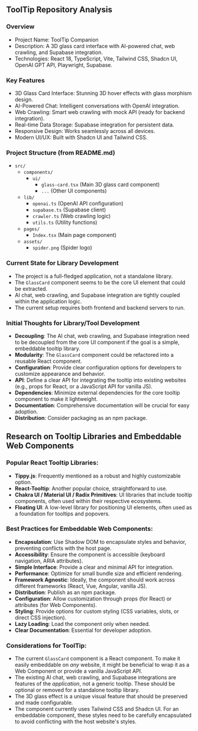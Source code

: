 
## ToolTip Repository Analysis

### Overview
- Project Name: ToolTip Companion
- Description: A 3D glass card interface with AI-powered chat, web crawling, and Supabase integration.
- Technologies: React 18, TypeScript, Vite, Tailwind CSS, Shadcn UI, OpenAI GPT API, Playwright, Supabase.

### Key Features
- 3D Glass Card Interface: Stunning 3D hover effects with glass morphism design.
- AI-Powered Chat: Intelligent conversations with OpenAI integration.
- Web Crawling: Smart web crawling with mock API (ready for backend integration).
- Real-time Data Storage: Supabase integration for persistent data.
- Responsive Design: Works seamlessly across all devices.
- Modern UI/UX: Built with Shadcn UI and Tailwind CSS.

### Project Structure (from README.md)
- `src/`
  - `components/`
    - `ui/`
      - `glass-card.tsx` (Main 3D glass card component)
      - `...` (Other UI components)
  - `lib/`
    - `openai.ts` (OpenAI API configuration)
    - `supabase.ts` (Supabase client)
    - `crawler.ts` (Web crawling logic)
    - `utils.ts` (Utility functions)
  - `pages/`
    - `Index.tsx` (Main page component)
  - `assets/`
    - `spider.png` (Spider logo)

### Current State for Library Development
- The project is a full-fledged application, not a standalone library.
- The `GlassCard` component seems to be the core UI element that could be extracted.
- AI chat, web crawling, and Supabase integration are tightly coupled within the application logic.
- The current setup requires both frontend and backend servers to run.

### Initial Thoughts for Library/Tool Development
- **Decoupling**: The AI chat, web crawling, and Supabase integration need to be decoupled from the core UI component if the goal is a simple, embeddable tooltip library.
- **Modularity**: The `GlassCard` component could be refactored into a reusable React component.
- **Configuration**: Provide clear configuration options for developers to customize appearance and behavior.
- **API**: Define a clear API for integrating the tooltip into existing websites (e.g., props for React, or a JavaScript API for vanilla JS).
- **Dependencies**: Minimize external dependencies for the core tooltip component to make it lightweight.
- **Documentation**: Comprehensive documentation will be crucial for easy adoption.
- **Distribution**: Consider packaging as an npm package.





## Research on Tooltip Libraries and Embeddable Web Components

### Popular React Tooltip Libraries:
- **Tippy.js**: Frequently mentioned as a robust and highly customizable option.
- **React-Tooltip**: Another popular choice, straightforward to use.
- **Chakra UI / Material UI / Radix Primitives**: UI libraries that include tooltip components, often used within their respective ecosystems.
- **Floating UI**: A low-level library for positioning UI elements, often used as a foundation for tooltips and popovers.

### Best Practices for Embeddable Web Components:
- **Encapsulation**: Use Shadow DOM to encapsulate styles and behavior, preventing conflicts with the host page.
- **Accessibility**: Ensure the component is accessible (keyboard navigation, ARIA attributes).
- **Simple Interface**: Provide a clear and minimal API for integration.
- **Performance**: Optimize for small bundle size and efficient rendering.
- **Framework Agnostic**: Ideally, the component should work across different frameworks (React, Vue, Angular, vanilla JS).
- **Distribution**: Publish as an npm package.
- **Configuration**: Allow customization through props (for React) or attributes (for Web Components).
- **Styling**: Provide options for custom styling (CSS variables, slots, or direct CSS injection).
- **Lazy Loading**: Load the component only when needed.
- **Clear Documentation**: Essential for developer adoption.

### Considerations for ToolTip:
- The current `GlassCard` component is a React component. To make it easily embeddable on *any* website, it might be beneficial to wrap it as a Web Component or provide a vanilla JavaScript API.
- The existing AI chat, web crawling, and Supabase integrations are features of the *application*, not a generic tooltip. These should be optional or removed for a standalone tooltip library.
- The 3D glass effect is a unique visual feature that should be preserved and made configurable.
- The component currently uses Tailwind CSS and Shadcn UI. For an embeddable component, these styles need to be carefully encapsulated to avoid conflicting with the host website's styles.



